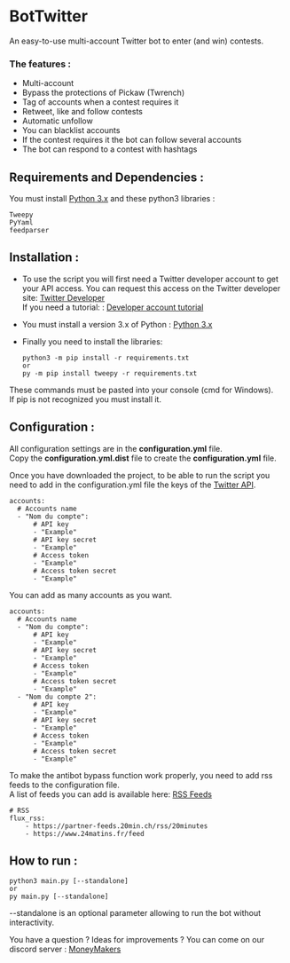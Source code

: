 # BotTwitter
An easy-to-use multi-account Twitter bot to enter (and win) contests.


### The features :

* Multi-account
* Bypass the protections of Pickaw (Twrench)
* Tag of accounts when a contest requires it
* Retweet, like and follow contests
* Automatic unfollow
* You can blacklist accounts
* If the contest requires it the bot can follow several accounts
* The bot can respond to a contest with hashtags


## Requirements and Dependencies :

You must install [Python 3.x](https://www.python.org/downloads/) and these python3 libraries :
```
Tweepy
PyYaml
feedparser
```
## Installation :

* To use the script you will first need a Twitter developer account to get your API access.
 You can request this access on the Twitter developer site: [Twitter Developer](https://developer.twitter.com/)  
If you need a tutorial: : [Developer account tutorial](https://www.extly.com/docs/autotweetng_joocial/tutorials/how-to-auto-post-from-joomla-to-twitter/apply-for-a-twitter-developer-account/#apply-for-a-developer-account)

* You must install a version 3.x of Python : [Python 3.x](https://www.python.org/downloads/)

* Finally you need to install the libraries:
     ```
     python3 -m pip install -r requirements.txt
     or
     py -m pip install tweepy -r requirements.txt
     ```
These commands must be pasted into your console (cmd for Windows).  
 If pip is not recognized you must install it.


## Configuration :

All configuration settings are in the **configuration.yml** file.  
Copy the **configuration.yml.dist** file to create the **configuration.yml** file.

Once you have downloaded the project, to be able to run the script you need to add in the configuration.yml file the keys of the [Twitter API](https://developer.twitter.com/).
```
accounts:
  # Accounts name
  - "Nom du compte":
      # API key
      - "Example"
      # API key secret
      - "Example"
      # Access token
      - "Example"
      # Access token secret
      - "Example"
```
You can add as many accounts as you want.
```
accounts:
  # Accounts name
  - "Nom du compte":
      # API key
      - "Example"
      # API key secret
      - "Example"
      # Access token
      - "Example"
      # Access token secret
      - "Example"
  - "Nom du compte 2":
      # API key
      - "Example"
      # API key secret
      - "Example"
      # Access token
      - "Example"
      # Access token secret
      - "Example"
```
To make the antibot bypass function work properly, you need to add rss feeds to the configuration file.  
A list of feeds you can add is available here: [RSS Feeds](http://atlasflux.saynete.net/index.htm)
```
# RSS
flux_rss:
    - https://partner-feeds.20min.ch/rss/20minutes
    - https://www.24matins.fr/feed
```

## How to run :
```
python3 main.py [--standalone]
or
py main.py [--standalone]
```
--standalone is an optional parameter allowing to run the bot without interactivity.

You have a question ? Ideas for improvements ? You can come on our discord server : [MoneyMakers](https://discord.gg/gjNbrgwRxT)